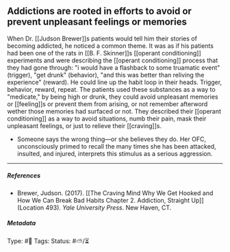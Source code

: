 ## Addictions are rooted in efforts to avoid or prevent unpleasant feelings or memories  # 

When Dr. [[Judson Brewer]]s patients would tell him their stories of becoming addicted, he noticed a common theme. It was as if his patients had been one of the rats in [[B. F. Skinner]]s [[operant conditioning]] experiments and were describing the [[operant conditioning]] process that they had gone through: "i would have a flashback to some truamatic event" (trigger), "get drunk" (behavior), "and this was better than reliving the experience" (reward). He could line up the habit loop in their heads. Trigger, behavior, reward, repeat. The patients used these substances as a way to "medicate," by being high or drunk, they could avoid unpleasant memories or [[feeling]]s or prevent them from arising, or not remember afterword wether those memories had surfaced or not. They described their [[operant conditioning]] as a way to avoid situations, numb their pain, mask their unpleasant feelings, or just to relieve their [[craving]]s. 

- Someone says the wrong thing—or she believes they do. Her OFC, unconsciously primed to recall the many times she has been attacked, insulted, and injured, interprets this stimulus as a serious aggression.

___

##### References

- Brewer, Judson. (2017). [[The Craving Mind Why We Get Hooked and How We Can Break Bad Habits Chapter 2. Addiction, Straight Up]] (Location 493). _Yale University Press_. New Haven, CT.

##### Metadata

Type: #🔴 
Tags:
Status: #⛅️/⏳ 